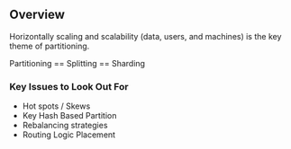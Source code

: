 ## Overview
Horizontally scaling and scalability (data, users, and machines) is the key theme of partitioning.

Partitioning == Splitting == Sharding

### Key Issues to Look Out For
* Hot spots / Skews
* Key Hash Based Partition
* Rebalancing strategies
* Routing Logic Placement


### 